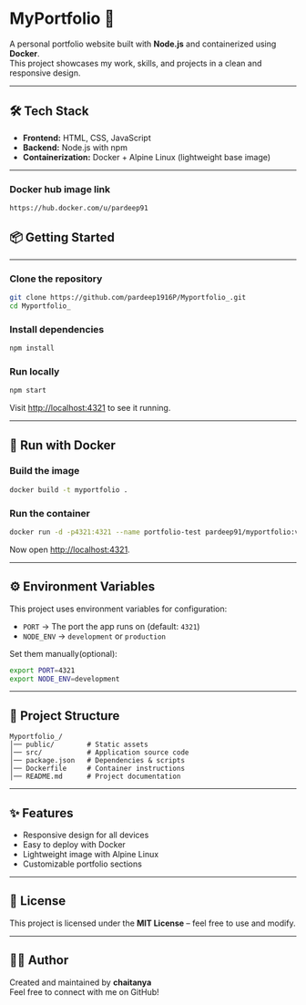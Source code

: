# MyPortfolio 🚀

A personal portfolio website built with **Node.js** and containerized using **Docker**.  
This project showcases my work, skills, and projects in a clean and responsive design.

---

## 🛠 Tech Stack
- **Frontend:** HTML, CSS, JavaScript
- **Backend:** Node.js with npm
- **Containerization:** Docker + Alpine Linux (lightweight base image)

---
### Docker hub image link
```bash
https://hub.docker.com/u/pardeep91

```
## 📦 Getting Started
---

### Clone the repository
```bash
git clone https://github.com/pardeep1916P/Myportfolio_.git
cd Myportfolio_
```

### Install dependencies
```bash
npm install
```

### Run locally
```bash
npm start
```
Visit [http://localhost:4321](http://localhost:4321) to see it running.

---

## 🐳 Run with Docker

### Build the image
```bash
docker build -t myportfolio .
```

### Run the container
```bash
docker run -d -p4321:4321 --name portfolio-test pardeep91/myportfolio:v1
```
Now open [http://localhost:4321](http://localhost:4321).

---

## ⚙️ Environment Variables
This project uses environment variables for configuration:

- `PORT` → The port the app runs on (default: `4321`)
- `NODE_ENV` → `development` or `production`

Set them manually(optional):
```bash
export PORT=4321
export NODE_ENV=development
```

---

## 📂 Project Structure
```
Myportfolio_/
│── public/        # Static assets
│── src/           # Application source code
│── package.json   # Dependencies & scripts
│── Dockerfile     # Container instructions
│── README.md      # Project documentation
```

---

## ✨ Features
- Responsive design for all devices  
- Easy to deploy with Docker  
- Lightweight image with Alpine Linux  
- Customizable portfolio sections  

---

## 📜 License
This project is licensed under the **MIT License** – feel free to use and modify.

---

## 👨‍💻 Author
Created and maintained by **chaitanya**  
Feel free to connect with me on GitHub!
